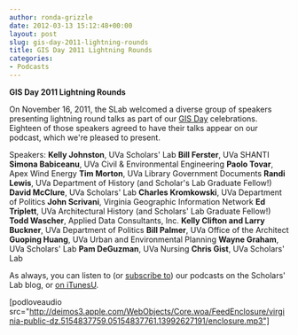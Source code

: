 ```yaml
---
author: ronda-grizzle
date: 2012-03-13 15:12:48+00:00
layout: post
slug: gis-day-2011-lightning-rounds
title: GIS Day 2011 Lightning Rounds
categories:
- Podcasts
---
```


**GIS Day 2011 Lightning Rounds**

On November 16, 2011, the SLab welcomed a diverse group of speakers presenting lightning round talks as part of our [GIS Day](http://www.gisday.com/) celebrations. Eighteen of those speakers agreed to have their talks appear on our podcast, which we're pleased to present.

Speakers:
**Kelly Johnston**, UVa Scholars' Lab
**Bill Ferster**, UVa SHANTI
**Simona Babiceanu**, UVa Civil & Environmental Engineering
**Paolo Tovar**, Apex Wind Energy
**Tim Morton**, UVa Library Government Documents
**Randi Lewis**, UVa Department of History (and Scholar's Lab Graduate Fellow!)
**David McClure**, UVa Scholars' Lab
**Charles Kromkowski**, UVa Department of Politics
**John Scrivani**, Virginia Geographic Information Network
**Ed Triplett**, UVa Architectural History (and Scholars' Lab Graduate Fellow!)
**Todd Wascher**, Applied Data Consultants, Inc.
**Kelly Clifton and Larry Buckner**, UVa Department of Politics
**Bill Palmer**, UVa Office of the Architect
**Guoping Huang**, UVa Urban and Environmental Planning
**Wayne Graham**, UVa Scholars' Lab
**Pam DeGuzman**, UVa Nursing
**Chris Gist**, UVa Scholars' Lab

As always, you can listen to (or [subscribe to](http://www.scholarslab.org/category/podcasts/)) our podcasts on the Scholars' Lab blog, or [on iTunesU](http://itunes.apple.com/us/itunes-u/scholars-lab-speaker-series/id401906619).

[podloveaudio src="http://deimos3.apple.com/WebObjects/Core.woa/FeedEnclosure/virginia-public-dz.5154837759.05154837761.13992627191/enclosure.mp3"]
